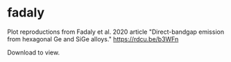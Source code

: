 # fadaly
Plot reproductions from Fadaly et al. 2020 article "Direct-bandgap emission  from hexagonal Ge and SiGe alloys." 
https://rdcu.be/b3WFn

Download to view.
